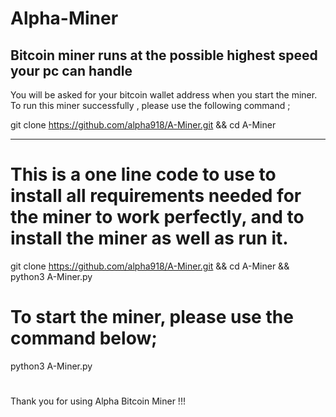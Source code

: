 # Alpha-Miner
Bitcoin miner runs at the possible highest speed your pc can handle
---
You will be asked for your bitcoin wallet address when you start the miner.
To run this miner successfully , please use the following command ;

git clone https://github.com/alpha918/A-Miner.git && cd A-Miner

--- 

# This is a one line code to use to install all requirements needed for the miner to work perfectly, and to install the miner as well as run it.

git clone https://github.com/alpha918/A-Miner.git && cd A-Miner && python3 A-Miner.py

# To start the miner, please use the command below;
python3 A-Miner.py
#
Thank you for using Alpha Bitcoin Miner !!!
